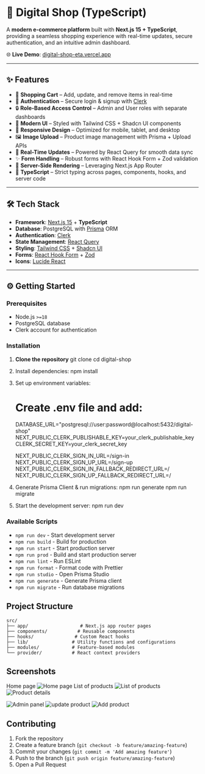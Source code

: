 # 🛒 Digital Shop (TypeScript)

A **modern e-commerce platform** built with **Next.js 15 + TypeScript**, providing a seamless shopping experience with real-time updates, secure authentication, and an intuitive admin dashboard.

🌐 **Live Demo**: [digital-shop-eta.vercel.app](https://digital-shop-eta.vercel.app/)

---

## ✨ Features

- 🛒 **Shopping Cart** – Add, update, and remove items in real-time
- 👤 **Authentication** – Secure login & signup with [Clerk](https://clerk.com/)
- 🔒 **Role-Based Access Control** – Admin and User roles with separate dashboards
- 🎨 **Modern UI** – Styled with Tailwind CSS + Shadcn UI components
- 📱 **Responsive Design** – Optimized for mobile, tablet, and desktop
- 🖼️ **Image Upload** – Product image management with Prisma + Upload APIs
- 🔄 **Real-Time Updates** – Powered by React Query for smooth data sync
- ✨ **Form Handling** – Robust forms with React Hook Form + Zod validation
- 🚀 **Server-Side Rendering** – Leveraging Next.js App Router
- 🧰 **TypeScript** – Strict typing across pages, components, hooks, and server code

---

## 🛠️ Tech Stack

- **Framework**: [Next.js 15](https://nextjs.org/) + **TypeScript**
- **Database**: PostgreSQL with [Prisma](https://www.prisma.io/) ORM
- **Authentication**: [Clerk](https://clerk.dev/)
- **State Management**: [React Query](https://tanstack.com/query)
- **Styling**: [Tailwind CSS](https://tailwindcss.com/) + [Shadcn UI](https://ui.shadcn.com/)
- **Forms**: [React Hook Form](https://react-hook-form.com/) + [Zod](https://zod.dev/)
- **Icons**: [Lucide React](https://lucide.dev/)

---

## ⚙️ Getting Started

### Prerequisites

- Node.js `>=18`
- PostgreSQL database
- Clerk account for authentication

### Installation

1. **Clone the repository**
   git clone <repository-url>
   cd digital-shop

2. Install dependencies:
   npm install

3. Set up environment variables:

    # Create .env file and add:

    DATABASE_URL="postgresql://user:password@localhost:5432/digital-shop"
    NEXT_PUBLIC_CLERK_PUBLISHABLE_KEY=your_clerk_publishable_key
    CLERK_SECRET_KEY=your_clerk_secret_key
   
    NEXT_PUBLIC_CLERK_SIGN_IN_URL=/sign-in
    NEXT_PUBLIC_CLERK_SIGN_UP_URL=/sign-up
    NEXT_PUBLIC_CLERK_SIGN_IN_FALLBACK_REDIRECT_URL=/
    NEXT_PUBLIC_CLERK_SIGN_UP_FALLBACK_REDIRECT_URL=/

5. Generate Prisma Client & run migrations:
   npm run generate
   npm run migrate

6. Start the development server:
   npm run dev

### Available Scripts

- `npm run dev` - Start development server
- `npm run build` - Build for production
- `npm run start` - Start production server
- `npm run prod` - Build and start production server
- `npm run lint` - Run ESLint
- `npm run format` - Format code with Prettier
- `npm run studio` - Open Prisma Studio
- `npm run generate` - Generate Prisma client
- `npm run migrate` - Run database migrations

## Project Structure

```
src/
├── app/                   # Next.js app router pages
├── components/           # Reusable components
├── hooks/               # Custom React hooks
├── lib/                # Utility functions and configurations
├── modules/            # Feature-based modules
└── provider/           # React context providers
```

## Screenshots

Home page
![Home page](public/screenshots/home-page.png)
List of products
![List of products](public/screenshots/products.png)
![Product details](public/screenshots/product-details.png)

![Admin panel](public/screenshots/panel-admin-products.png)
![update product](public/screenshots/update-product.png)
![Add product](public/screenshots/add-product.png)

## Contributing

1. Fork the repository
2. Create a feature branch (`git checkout -b feature/amazing-feature`)
3. Commit your changes (`git commit -m 'Add amazing feature'`)
4. Push to the branch (`git push origin feature/amazing-feature`)
5. Open a Pull Request
